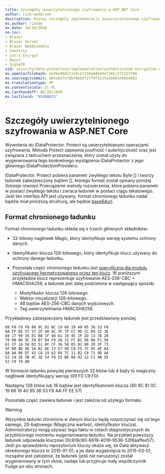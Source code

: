 ```yaml
---
title: Szczegóły uwierzytelnionego szyfrowania w ASP.NET Core
author: rick-anderson
description: Poznaj szczegóły implementacji uwierzytelnionego szyfrowania ASP.NET Core ochrony danych.
ms.author: riande
ms.date: 10/14/2016
no-loc:
- Blazor
- Blazor Server
- Blazor WebAssembly
- Identity
- Let's Encrypt
- Razor
- SignalR
uid: security/data-protection/implementation/authenticated-encryption-details
ms.openlocfilehash: ab3be90d212c0cb7159a04694e7101c275157f00
ms.sourcegitcommit: d65a027e78bf0b83727f975235a18863e685d902
ms.translationtype: MT
ms.contentlocale: pl-PL
ms.lasthandoff: 06/26/2020
ms.locfileid: "85408633"
---
```

# <a name="authenticated-encryption-details-in-aspnet-core"></a>Szczegóły uwierzytelnionego szyfrowania w ASP.NET Core

<a name="data-protection-implementation-authenticated-encryption-details"></a>

Wywołania do IDataProtector. Protect są uwierzytelnianymi operacjami szyfrowania. Metoda Protect zapewnia poufność i autentyczność oraz jest związana z łańcuchem przeznaczenia, który został użyty do wygenerowania tego konkretnego wystąpienia IDataProtector z jego głównego IDataProtectionProvideru.

IDataProtector. Protect pobiera parametr zwykłego tekstu Byte [] i tworzy ładunek zabezpieczony bajtem [], którego format został opisany poniżej. (Istnieje również Przeciążenie metody rozszerzenia, które pobiera parametr w postaci zwykłego tekstu i zwraca ładunek w postaci ciągu tekstowego. Jeśli ten interfejs API jest używany, format chronionego ładunku nadal będzie miał poniższą strukturę, ale będzie [base64url](https://tools.ietf.org/html/rfc4648#section-5).

## <a name="protected-payload-format"></a>Format chronionego ładunku

Format chronionego ładunku składa się z trzech głównych składników:

* 32-bitowy nagłówek Magic, który identyfikuje wersję systemu ochrony danych.

* Identyfikator klucza 128-bitowego, który identyfikuje klucz używany do ochrony danego ładunku.

* Pozostała część chronionego ładunku jest [specyficzna dla modułu szyfrującego hermetyzowanego przez ten klucz](xref:security/data-protection/implementation/subkeyderivation#data-protection-implementation-subkey-derivation). W poniższym przykładzie klucz reprezentuje szyfrowanie AES-256-CBC + HMACSHA256, a ładunek jest dalej podzielona w następujący sposób:
  * Modyfikator klucza 128-bitowego.
  * Wektor inicjalizacji 128-bitowego.
  * 48 bajtów AES-256-CBC danych wyjściowych.
  * Tag uwierzytelniania HMACSHA256.

Przykładowy zabezpieczony ładunek jest przedstawiony poniżej.

```
09 F0 C9 F0 80 9C 81 0C 19 66 19 40 95 36 53 F8
AA FF EE 57 57 2F 40 4C 3F 7F CC 9D CC D9 32 3E
84 17 99 16 EC BA 1F 4A A1 18 45 1F 2D 13 7A 28
79 6B 86 9C F8 B7 84 F9 26 31 FC B1 86 0A F1 56
61 CF 14 58 D3 51 6F CF 36 50 85 82 08 2D 3F 73
5F B0 AD 9E 1A B2 AE 13 57 90 C8 F5 7C 95 4E 6A
8A AA 06 EF 43 CA 19 62 84 7C 11 B2 C8 71 9D AA
52 19 2E 5B 4C 1E 54 F0 55 BE 88 92 12 C1 4B 5E
52 C9 74 A0
```

W formacie ładunku powyżej pierwszych 32 bitów lub 4 bajty to magiczny nagłówek identyfikujący wersję (09 F0 C9 F0)

Następny 128 bitów lub 16 bajtów jest identyfikatorem klucza (80 9C 81 0C 19 66 19 40 95 36 53 F8 AA FF EE 57)

Pozostała część zawiera ładunek i jest zależna od użytego formatu.

> [!WARNING]
> Wszystkie ładunki chronione w danym kluczu będą rozpoczynać się od tego samego, 20-bajtowego (Magiczna wartość, identyfikator klucza). Administratorzy mogą używać tego faktu w celach diagnostycznych do przybliżonego momentu wygenerowania ładunku. Na przykład powyższy ładunek odpowiada kluczowi {0c819c80-6619-4019-9536-53f8aaffee57}. Jeśli po sprawdzeniu repozytorium kluczy okaże się, że Data aktywacji określonego klucza to 2015-01-01, a jej data wygaśnięcia to 2015-03-01, rozsądne jest założenie, że ładunek (jeśli nie naruszony) został wygenerowany w tym oknie, nadaje lub przyjmuje mały współczynnik Fudge po obu stronach.

